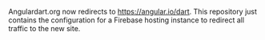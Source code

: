 Angulardart.org now redirects to https://angular.io/dart. This repository just contains
the configuration for a Firebase hosting instance to redirect all traffic to the
new site.

